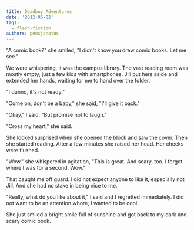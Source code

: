 ```yaml
---
title: Deadboy Adventures
date: '2012-06-02'
tags:
  - flash-fiction
authors: pensjonatus
---
```


"A comic book?" she smiled, "I didn't know you drew comic books. Let me see."

<!-- truncate -->

We were whispering, it was the campus library. The vast reading room was mostly
empty, just a few kids with smartphones. Jill put hers aside and extended her
hands, waiting for me to hand over the folder.

"I dunno, it's not ready."

"Come on, don't be a baby," she said, "I'll give it back."

"Okay," I said, "But promise not to laugh."

"Cross my heart," she said.

She looked surprised when she opened the block and saw the cover. Then she
started reading. After a few minutes she raised her head. Her cheeks were
flushed.

"Wow," she whispered in agitation, "This is great. And scary, too. I forgot
where I was for a second. Wow."

That caught me off guard. I did not expect anyone to like it, especially not
Jill. And she had no stake in being nice to me.

"Really, what do you like about it," I said and I regretted immediately. I did
not want to be an attention whore, I wanted to be cool.

She just smiled a bright smile full of sunshine and got back to my dark and
scary comic book.
